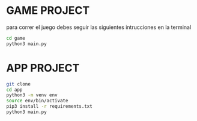 # GAME PROJECT

para correr el juego debes seguir las siguientes intrucciones en la terminal

```sh
cd game
python3 main.py
```
# APP PROJECT

```sh
git clone
cd app
python3 -m venv env
source env/bin/activate
pip3 install -r requirements.txt
python3 main.py
```